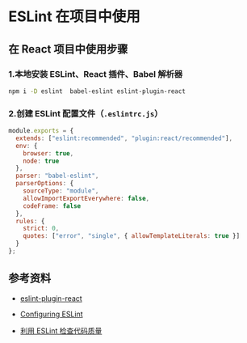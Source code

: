 # ESLint 在项目中使用

## 在 React 项目中使用步骤

### 1.本地安装 ESLint、React 插件、Babel 解析器

```bash
npm i -D eslint  babel-eslint eslint-plugin-react
```

### 2.创建 ESLint 配置文件（`.eslintrc.js`）

```js
module.exports = {
  extends: ["eslint:recommended", "plugin:react/recommended"],
  env: {
    browser: true,
    node: true
  },
  parser: "babel-eslint",
  parserOptions: {
    sourceType: "module",
    allowImportExportEverywhere: false,
    codeFrame: false
  },
  rules: {
    strict: 0,
    quotes: ["error", "single", { allowTemplateLiterals: true }]
  }
};
```

## 参考资料

* [eslint-plugin-react](https://github.com/yannickcr/eslint-plugin-react)

* [Configuring ESLint](http://eslint.cn/docs/user-guide/configuring)

* [利用 ESLint 检查代码质量](http://morning.work/page/maintainable-nodejs/getting-started-with-eslint.html)
